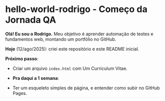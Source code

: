 # hello-world-rodrigo - Começo da Jornada QA

**Olá! Eu sou o Rodrigo.**
Meu objetivo é aprender automação de testes e fundamentos web, montando um portfólio no GitHub.

**Hoje** (12/ago/2025): criei este repositório e este README inicial.

**Próximo passo**:
- Criar um arquivo `index.html` com Um Curriculum Vitae.

- **Pra daqui a 1 semana**:
- Ter um esqueleto simples de página, e entender como subir no GitHub Pages.
